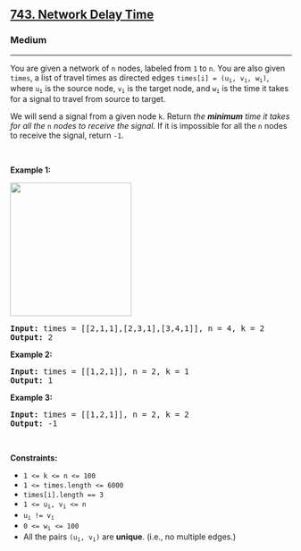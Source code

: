 <h2><a href="https://leetcode.com/problems/network-delay-time/?envType=problem-list-v2&envId=shortest-path">743. Network Delay Time</a></h2><h3>Medium</h3><hr><p>You are given a network of <code>n</code> nodes, labeled from <code>1</code> to <code>n</code>. You are also given <code>times</code>, a list of travel times as directed edges <code>times[i] = (u<sub>i</sub>, v<sub>i</sub>, w<sub>i</sub>)</code>, where <code>u<sub>i</sub></code> is the source node, <code>v<sub>i</sub></code> is the target node, and <code>w<sub>i</sub></code> is the time it takes for a signal to travel from source to target.</p>

<p>We will send a signal from a given node <code>k</code>. Return <em>the <strong>minimum</strong> time it takes for all the</em> <code>n</code> <em>nodes to receive the signal</em>. If it is impossible for all the <code>n</code> nodes to receive the signal, return <code>-1</code>.</p>

<p>&nbsp;</p>
<p><strong class="example">Example 1:</strong></p>
<img alt="" src="https://assets.leetcode.com/uploads/2019/05/23/931_example_1.png" style="width: 217px; height: 239px;" />
<pre>
<strong>Input:</strong> times = [[2,1,1],[2,3,1],[3,4,1]], n = 4, k = 2
<strong>Output:</strong> 2
</pre>

<p><strong class="example">Example 2:</strong></p>

<pre>
<strong>Input:</strong> times = [[1,2,1]], n = 2, k = 1
<strong>Output:</strong> 1
</pre>

<p><strong class="example">Example 3:</strong></p>

<pre>
<strong>Input:</strong> times = [[1,2,1]], n = 2, k = 2
<strong>Output:</strong> -1
</pre>

<p>&nbsp;</p>
<p><strong>Constraints:</strong></p>

<ul>
	<li><code>1 &lt;= k &lt;= n &lt;= 100</code></li>
	<li><code>1 &lt;= times.length &lt;= 6000</code></li>
	<li><code>times[i].length == 3</code></li>
	<li><code>1 &lt;= u<sub>i</sub>, v<sub>i</sub> &lt;= n</code></li>
	<li><code>u<sub>i</sub> != v<sub>i</sub></code></li>
	<li><code>0 &lt;= w<sub>i</sub> &lt;= 100</code></li>
	<li>All the pairs <code>(u<sub>i</sub>, v<sub>i</sub>)</code> are <strong>unique</strong>. (i.e., no multiple edges.)</li>
</ul>
